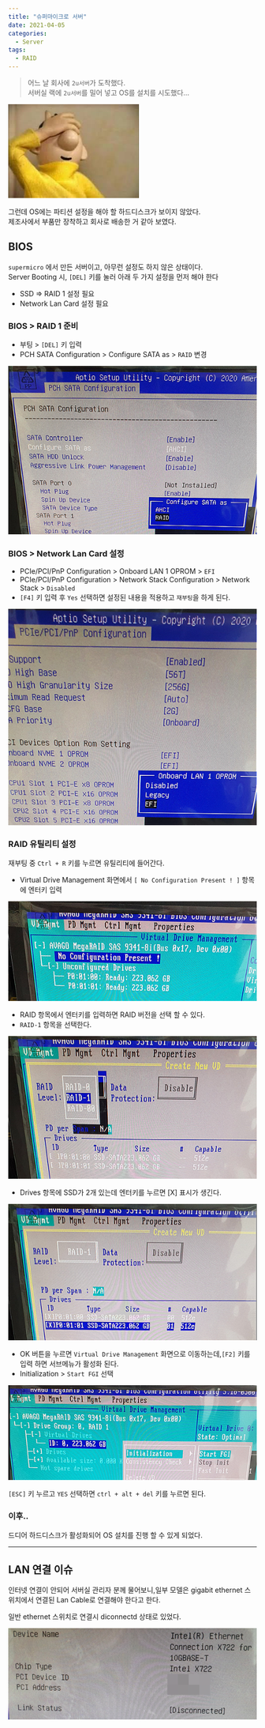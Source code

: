 ```yaml
---
title: "슈퍼마이크로 서버"
date: 2021-04-05
categories:
  - Server
tags:
  - RAID
---
```


> 어느 날 회사에 `2u서버`가 도착했다.  
> 서버실 랙에 `2u서버`를 밀어 넣고 OS를 설치를 시도했다…

![](/images/2021-04-05-supermicro/oh.jpg)

그런데 OS에는 파티션 설정을 해야 할 하드디스크가 보이지 않았다.  
제조사에서 부품만 장착하고 회사로 배송한 거 같아 보였다.

## **BIOS**

`supermicro` 에서 만든 서버이고, 아무런 설정도 하지 않은 상태이다.  
Server Booting 시, `[DEL]` 키를 눌러 아래 두 가지 설정을 먼저 해야 한다

- SSD => RAID 1 설정 필요
- Network Lan Card 설정 필요

### **BIOS > RAID 1 준비**

- 부팅 > `[DEL]` 키 입력
- PCH SATA Configuration > Configure SATA as > `RAID` 변경

![](/images/2021-04-05-supermicro/raid1_01.png)

### **BIOS > Network Lan Card 설정**

- PCIe/PCI/PnP Configuration > Onboard LAN 1 OPROM > `EFI`
- PCIe/PCI/PnP Configuration > Network Stack Configuration > Network Stack > `Disabled`
- `[F4]` 키 입력 후 `Yes` 선택하면 설정된 내용을 적용하고 `재부팅`을 하게 된다.

![](/images/2021-04-05-supermicro/raid1_02.png)

### **RAID 유틸리티 설정**

재부팅 중 `Ctrl + R` 키를 누르면 유틸리티에 들어간다.

- Virtual Drive Management 화면에서 `[ No Configuration Present ! ]` 항목에 엔터키 입력

![](/images/2021-04-05-supermicro/raid1_03.png)

- RAID 항목에서 엔터키를 입력하면 RAID 버전을 선택 할 수 있다.
- `RAID-1` 항목을 선택한다.

![](/images/2021-04-05-supermicro/raid1_04.png)

- Drives 항목에 SSD가 2개 있는데 엔터키를 누르면 [X] 표시가 생긴다.

![](/images/2021-04-05-supermicro/raid1_05.png)

- OK 버튼을 누르면 `Virtual Drive Management` 화면으로 이동하는데,`[F2]` 키를 입력 하면 서브메뉴가 활성화 된다.
- Initialization > `Start FGI` 선택

![](/images/2021-04-05-supermicro/raid1_06.png)

`[ESC]` 키 누르고 `YES` 선택하면 `ctrl + alt + del` 키를 누르면 된다.

### **이후..**

드디어 하드디스크가 활성화되어 OS 설치를 진행 할 수 있게 되었다.

---

## **LAN 연결 이슈**

인터넷 연결이 안되어 서버실 관리자 분께 물어보니,일부 모델은 gigabit ethernet 스위치에서 연결된 Lan Cable로 연결해야 한다고 한다.

일반 ethernet 스위치로 연결시 diconnectd 상태로 있었다.

![](/images/2021-04-05-supermicro/raid1_07.png)